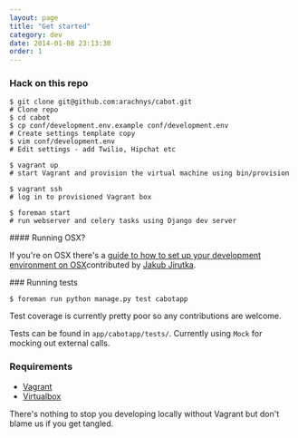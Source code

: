 ```yaml
---
layout: page
title: "Get started"
category: dev
date: 2014-01-08 23:13:30
order: 1
---
```


### Hack on this repo

    $ git clone git@github.com:arachnys/cabot.git
    # Clone repo
    $ cd cabot
    $ cp conf/development.env.example conf/development.env
    # Create settings template copy
    $ vim conf/development.env
    # Edit settings - add Twilio, Hipchat etc

    $ vagrant up
    # start Vagrant and provision the virtual machine using bin/provision

    $ vagrant ssh
    # log in to provisioned Vagrant box

    $ foreman start
    # run webserver and celery tasks using Django dev server

#### Running OSX?

If you're on OSX there's a [guide to how to set up your development environment on OSX](https://gist.github.com/jirutka/8636572)contributed by [Jakub Jirutka](https://gist.github.com/jirutka).

### Running tests

    $ foreman run python manage.py test cabotapp

Test coverage is currently pretty poor so any contributions are welcome.

Tests can be found in `app/cabotapp/tests/`. Currently using `Mock` for mocking out external calls.

### Requirements

*   [Vagrant](http://vagrantup.com)
*   [Virtualbox](https://www.virtualbox.org)

There's nothing to stop you developing locally without Vagrant but don't blame us if you get tangled.
